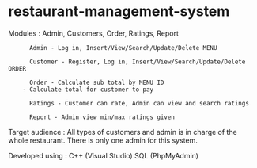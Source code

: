 # restaurant-management-system
Modules : Admin, Customers, Order, Ratings, Report

          Admin - Log in, Insert/View/Search/Update/Delete MENU

          Customer - Register, Log in, Insert/View/Search/Update/Delete ORDER

          Order - Calculate sub total by MENU ID 
		- Calculate total for customer to pay

          Ratings - Customer can rate, Admin can view and search ratings

          Report - Admin view min/max ratings given

Target audience : All types of customers and admin is in charge of the whole restaurant. There is only
one admin for this system.

Developed using : 
            C++ (Visual Studio)
            SQL (PhpMyAdmin)
